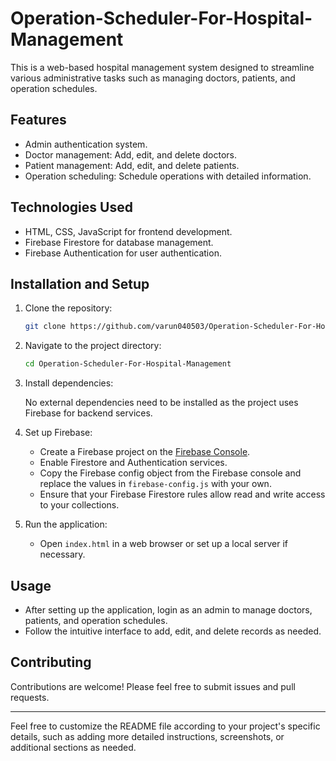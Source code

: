 # Operation-Scheduler-For-Hospital-Management

This is a web-based hospital management system designed to streamline various administrative tasks such as managing doctors, patients, and operation schedules.

## Features

- Admin authentication system.
- Doctor management: Add, edit, and delete doctors.
- Patient management: Add, edit, and delete patients.
- Operation scheduling: Schedule operations with detailed information.

## Technologies Used

- HTML, CSS, JavaScript for frontend development.
- Firebase Firestore for database management.
- Firebase Authentication for user authentication.

## Installation and Setup

1. Clone the repository:

   ```bash
   git clone https://github.com/varun040503/Operation-Scheduler-For-Hospital-Management.git
   ```

2. Navigate to the project directory:

   ```bash
   cd Operation-Scheduler-For-Hospital-Management
   ```

3. Install dependencies:

   No external dependencies need to be installed as the project uses Firebase for backend services.

4. Set up Firebase:

   - Create a Firebase project on the [Firebase Console](https://console.firebase.google.com/).
   - Enable Firestore and Authentication services.
   - Copy the Firebase config object from the Firebase console and replace the values in `firebase-config.js` with your own.
   - Ensure that your Firebase Firestore rules allow read and write access to your collections.

5. Run the application:

   - Open `index.html` in a web browser or set up a local server if necessary.

## Usage

- After setting up the application, login as an admin to manage doctors, patients, and operation schedules.
- Follow the intuitive interface to add, edit, and delete records as needed.

## Contributing

Contributions are welcome! Please feel free to submit issues and pull requests.

---

Feel free to customize the README file according to your project's specific details, such as adding more detailed instructions, screenshots, or additional sections as needed.
